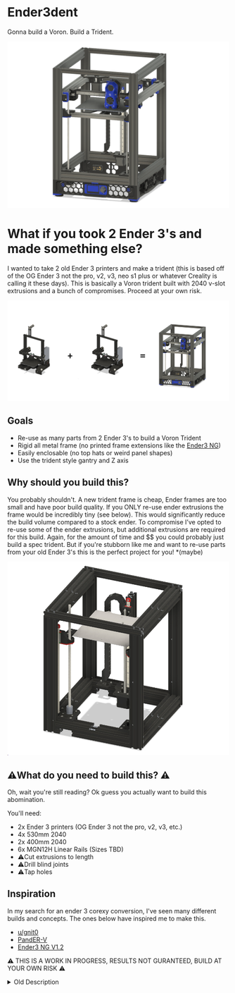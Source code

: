 # Ender3dent
Gonna build a Voron. Build a Trident.

![TwoEnder3dent Render JPG](/Gallery/2_ender3dent.jpg "TwoEnder3dent Render JPG")

# What if you took 2 Ender 3's and made something else?

I wanted to take 2 old Ender 3 printers and make a trident (this is based off of the OG Ender 3 not the pro, v2, v3, neo s1 plus or whatever Creality is calling it these days). This is basically a Voron trident built with 2040 v-slot extrusions and a bunch of compromises. Proceed at your own risk.

![2plus2ender3dent JPG](/Gallery/2_plus_2_ender3dent.jpg "2plus2ender3dent JPG")

## Goals

* Re-use as many parts from 2 Ender 3's to build a Voron Trident
* Rigid all metal frame (no printed frame extensions like the [Ender3 NG](https://www.printables.com/model/922401-ender-3-ng-v12-corexy-conversion))
* Easily enclosable (no top hats or weird panel shapes)
* Use the trident style gantry and Z axis

## Why should you build this?

You probably shouldn't. A new trident frame is cheap, Ender frames are too small and have poor build quality. If you ONLY re-use ender extrusions the frame would be incredibly tiny (see below). This would significantly reduce the build volume compared to a stock ender. To compromise I’ve opted to re-use some of the ender extrusions, but additional extrusions are required for this build. Again, for the amount of time and $$ you could probably just build a spec trident. But if you're stubborn like me and want to re-use parts from your old Ender 3's this is the perfect project for you! *(maybe)

![too_small_try_again JPG](/Gallery/too_small_try_again.jpg "First design is too small JPG")

## ⚠️What do you need to build this? ⚠️

Oh, wait you're still reading? Ok guess you actually want to build this abomination.

You'll need:
* 2x Ender 3 printers (OG Ender 3 not the pro, v2, v3, etc.)
* 4x 530mm 2040
* 2x 400mm 2040
* 6x MGN12H Linear Rails (Sizes TBD)
* ⚠️Cut extrusions to length
* ⚠️Drill blind joints
* ⚠️Tap holes

## Inspiration

In my search for an ender 3 corexy conversion, I've seen many different builds and concepts. The ones below have inspired me to make this.

* [u/gnit0](https://www.reddit.com/r/ender3/comments/xr9097/ideas_to_combine_two_ender_3v2s/)
* [PandER-V](https://www.printables.com/model/744568-pander-v-beta)
* [Ender3 NG V1.2](https://www.printables.com/model/922401-ender-3-ng-v12-corexy-conversion)

⚠️ THIS IS A WORK IN PROGRESS, RESULTS NOT GURANTEED, BUILD AT YOUR OWN RISK ⚠️

<details>
  <summary>Old Description</summary>
 
## BOM


1. go to https://vorondesign.com/voron_trident
2. select configurator, make your choices like direct feed, blind joints, 250
3. hit show or download
4. remove parts you already own

### yeah .. but what CAN i reuse?

| Part                    | Can reuse                               |
|-------------------------|-----------------------------------------|
| Creality mainboard      | yes, but need more stepper, see below   |
| Leadscrew               | yes                                     |
| 2nd Leadscrew           | yes                                     |
| Stock leadscrew coupler | yes, better than the "spring" ones      |
| Bed heater              | yes                                     |
| Flexplate               | yes                                     |
| steppers                | yes, but need more                      |
| Power Supply            | yes, even the fat one                   |
| AC Inlet + Switch       | yes, check voron mods                   |
| Cables                  | yes, except toolhead wiring             |
| Display                 | Yes, if its the monochrome              |
| Raspberry               | yes                                     |
| Custom Extruder         | likely yes, check the many Trident mods |
| Custom Hotend           | likely yes, check the many Trident mods |
| Vwheels                 | no                                      |
| Sheetmetal Parts        | no                                      |
| Random screw            | maybe                                   |


### Secondary / Primary MCU
Basically everything with at least 2 stepper driver will work.

Example 1
* Creality: Z, Z1, Z2
* Skr Pico: A, B
* Ebb36   : E

Example 2
* Creality: Z, Z1, Z2, E
* ERB V2.0: A, B

Example 3:
* Manta M5P: Z, Z1, Z2, A, B
* Ebb36: E

Please notice that same motion stepper should share the same mcu.

### The Frame
Make sure to:

* NOT buy V-Slot, as the MGN9 rails don't sit tightly on them.
* NOT buy Slot 5, aka ITEM (they need smaller alignment studs on printed parts and different rolling nuts).
* Pre-drill and pre-tap are expensive and not hard to do on your own.
* Buy Misumi or Bosch B-Type.


### When coming from a Enderwire

You CAN reuse your existing mgn12, however you need new mounts and thicccc weatherstrips for the panels.
Mgn12 mounts, idk maybe there are others/betters

* https://www.thingiverse.com/thing:5124692
* https://www.thingiverse.com/thing:5348910

Untested but you could also use 4040 for the Z vertical extrusions, maybe a 2040 in the front to look nice with fridge door mod.

* https://github.com/tanaes/whopping_Voron_mods/tree/main/clickyclacky_door

While you are at it maybe also replace the extrusions going side way and to the rear with 2040 too for more speeds, just keep the overall dimensions in mind.


### How to build

1. go to https://vorondesign.com/voron_trident
2. click "Manual"
3. follow the manual 1:1 except bed mounting
4. see this for bed mounting, make something yourself or buy a Trident bed


* [bottom](Gallery/PXL_20230406_105018828.jpg)
* [top](Gallery/PXL_20230830_124231232.jpg)


### example price calc

```
Trident selfsource
 115€ 5xmgn9 + 1xmgn12
  65€ siboor leadscrew stepper (3 pieces, 15€ each)
  60€ frame
  30€ skr pico as secondary mcu
  50€ Trident screw kit (cheaper in metric land locally)
  15€ 5M Gates belts
  12€ 2x 10pc f695 (are 20 enough?)
   5€ spherical bearings
=352 €  (no panels tho)

Building an Enderwire with Siboor kit instead of a Trident
€346.44 (requires a Ender3 v2 or pro)

```

## WHY

### General

* inverted electronics
* shorter reverse bowden
* fast preheating print area
* over bed static fans (RSCD)
* quick and easy underbed fan replacements
* print on eye level, reduce back bending/pain
* additional bottom storage when not printing near max Z
    * filament storage
    * plate storage
    * finished plates /parts can slowly cooldown while printing the next
* easier to tune, less belts to tension equally
* static AB motors easy to extend with dampers, fans or replace for longer
* 250 build can have a internal Spoolroller even with 260 bed (see mods)


### vs. Switchwire
* stable xy gantry
* internal spool holder
* no Z dragchain required and still looking neat
* waaaay more mods than SW

## But V2 is style, V2 is love

If you absolutely must, then feel free to apply the principal of stuffing Ender parts into different Frame to the V2 frame.

https://github.com/OneHotTake/EndeVOR-2.4

## frigg 3d printers gimma something real

https://github.com/Futtawuh/EnderCNC

## FAQ

* What can i reuse?
   * everything that is not sheetmetal or vwheels and preferable not the frame
* How to mount the Ender 3 bed?
   * [bottom](Gallery/PXL_20230406_105018828.jpg)
   * [top](Gallery/PXL_20230830_124231232.jpg)

## Mods

* Trident inverted Trident Inverted Electronics
    * https://mods.vorondesign.com/detail/pXkXHVIUbqSWqQKJISczw
* Reusing leadscrew & coupler to not lose Z height
    * https://www.printables.com/model/644553-trident-motor-spacer-standoffs-for-leadscrew-coupl
* Internal Spoolroller
    * https://www.printables.com/model/584995-internal-spoolholder-for-2020-extrusion



## Galery

### How it all started
and why you should invest a minuscula amount of money for new extrusions
![VT.979 the original](/Gallery/vt.979_yell_pls_dont_buy_a_frame_kit_.jpg "VT.979 the original")

### Ender3dent
> Fun fact 1111 & 1112 battled for the 1111 serial
> technically 1112 is Voron Trident #1111 as they start from 0

![VT.1111 Kignis](/Gallery/vt.1111_kignis.jpg "VT.1111 Kignis")
![VT.1112 Yell](/Gallery/vt.1112_yell.jpg "VT.1112 Yell")
![vt.1540 hanarius](/Gallery/vt.1540_hanarius.jpg "VT 1540 hanarius")
![VT.1583 Evidences](/Gallery/vt.1583_evidences.jpg "VT.1583 Evidences")
![VT.1741 ravenkeeper](/Gallery/vt.1759_wallen.jpg "VT.1759 Wallen")
![vt.1816 hanarius](/Gallery/vt.1816_hanarius.jpg "VT 1816 hanarius")


### Ender4dent
![VT.1741 ravenkeeper](/Gallery/vt.1741_ravenkeeper.jpg "VT.1741 ravenkeeper")

### Ender5dent
build it and DM me on discord °~°

### Ender6dent
![VT.1233 Coursin](/Gallery/vt.1233_coursin.jpg "VT.1233 Coursin")


### Other relevant images
Ender3dent with mgn12 aka Enderwire to Ender3dent conversion showing the need for thicker foam (weather stripes in this case)
![Enderwire Conversion](/Gallery/EnderwireToEnder3dent_mgn12_.jpg "Enderwire Conversion")


  </details>
